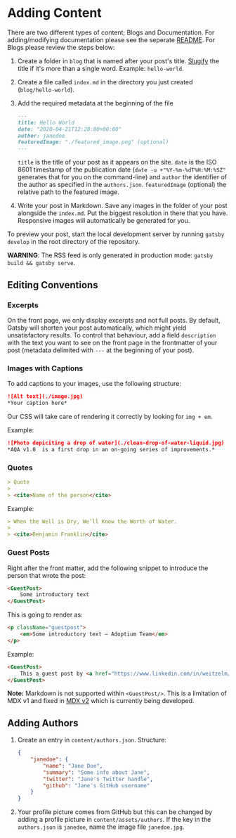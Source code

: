 # Adding Content

There are two different types of content; Blogs and Documentation. For adding/modifying documentation please see the seperate [README](./asciidoc-pages/README.md). For Blogs please review the steps below:

1. Create a folder in `blog` that is named after your post's title. [Slugify](https://blog.tersmitten.nl/slugify/) the title if it's more than a single word. Example: `hello-world`.
2. Create a file called `index.md` in the directory you just created (`blog/hello-world`).
3. Add the required metadata at the beginning of the file

    ```markdown
    ---
    title: Hello World
    date: "2020-04-21T12:20:00+00:00"
    author: janedoe
    featuredImage: "./featured_image.png" (optional)
    ---
    ```

    `title` is the title of your post as it appears on the site. `date` is the ISO 8601 timestamp of the publication date (`date -u +"%Y-%m-%dT%H:%M:%SZ"` generates that for you on the command-line) and `author` the identifier of the author as specified in the `authors.json`. `featuredImage` (optional) the relative path to the featured image.
4. Write your post in Markdown. Save any images in the folder of your post alongside the `index.md`. Put the biggest resolution in there that you have. Responsive images will automatically be generated for you.

To preview your post, start the local development server by running `gatsby develop` in the root directory of the repository.

**WARNING**: The RSS feed is only generated in production mode: `gatsby build && gatsby serve`.

## Editing Conventions

### Excerpts

On the front page, we only display excerpts and not full posts. By default, Gatsby will shorten your post automatically, which might yield unsatisfactory results. To control that behaviour, add a field `description` with the text you want to see on the front page in the frontmatter of your post (metadata delimited with `---` at the beginning of your post).

### Images with Captions

To add captions to your images, use the following structure:

```markdown
![Alt text](./image.jpg)
*Your caption here* 
```

Our CSS will take care of rendering it correctly by looking for `img + em`.

Example:

```markdown
![Photo depiciting a drop of water](./clean-drop-of-water-liquid.jpg)
*AQA v1.0  is a first drop in an on-going series of improvements.* 
```

### Quotes

```markdown
> Quote
> 
> <cite>Name of the person</cite>
```

Example:

```markdown
> When the Well is Dry, We’ll Know the Worth of Water.
> 
> <cite>Benjamin Franklin</cite>
```

### Guest Posts

Right after the front matter, add the following snippet to introduce the person that wrote the post:

```markdown
<GuestPost>
    Some introductory text
</GuestPost>
```

This is going to render as:

```html
<p className="guestpost">
    <em>Some introductory text – Adoptium Team</em>
</p>
```

Example:

```markdown
<GuestPost>
    This a guest post by <a href="https://www.linkedin.com/in/weitzelm/">Mark Weitzel</a>, General Manager, New Relic One at New Relic.
</GuestPost>
```

**Note:** Markdown is not supported within `<GuestPost/>`. This is a limitation of MDX v1 and fixed in [MDX v2](https://github.com/mdx-js/mdx/issues/1041) which is currently being developed.

## Adding Authors

1. Create an entry in `content/authors.json`. Structure:

    ```json
    {
        "janedoe": {
            "name": "Jane Doe",
            "summary": "Some info about Jane",
            "twitter": "Jane's Twitter handle",
            "github": "Jane's GitHub username"
        }
    }
    ```

2. Your profile picture comes from GitHub but this can be changed by adding a profile picture in `content/assets/authors`. If the key in the `authors.json` is `janedoe`, name the image file `janedoe.jpg`.
